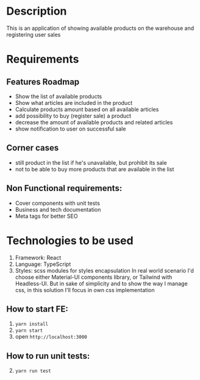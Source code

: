 # Description
This is an application of showing available products on the warehouse and registering user sales

# Requirements

## Features Roadmap
- Show the list of available products
- Show what articles are included in the product
- Calculate products amount based on all available articles
- add possibility to buy (register sale) a product
- decrease the amount of available products and related articles
- show notification to user on successful sale

## Corner cases
- still product in the list if he's unavailable, but prohibit its sale
- not to be able to buy more products that are available in the list

## Non Functional requirements:
- Cover components with unit tests
- Business and tech documentation
- Meta tags for better SEO

# Technologies to be used
1. Framework: React
2. Language: TypeScript
3. Styles: scss modules for styles encapsulation
   In real world scenario I'd choose either Material-UI components library, or Tailwind with Headless-UI.
   But in sake of simplicity and to show the way I manage css, in this solution I'll focus in own css implementation

## How to start FE:
1. `yarn install`
2. `yarn start`
3. open `http://localhost:3000`

## How to run unit tests:
2. `yarn run test`
